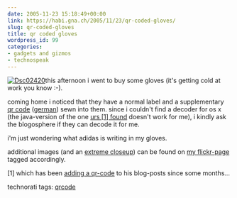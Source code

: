 ```yaml
---
date: 2005-11-23 15:18:49+00:00
link: https://habi.gna.ch/2005/11/23/qr-coded-gloves/
slug: qr-coded-gloves
title: qr coded gloves
wordpress_id: 99
categories:
- gadgets and gizmos
- technospeak
---
```



[![Dsc02420](https://habi.gna.ch/blog/images/DSC02420-tm.jpg)](https://habi.gna.ch/blog/images/DSC02420.jpg)this afternoon i went to buy some gloves (it's getting cold at work you know :-).



coming home i noticed that they have a normal label and a supplementary [qr code](https://en.wikipedia.org/wiki/QR_Code) ([german](http://circle.ch/blog/p1773.html)) sewn into them. since i couldn't find a decoder for os x (the java-version of the one [urs [1] found](http://circle.ch/blog/p1774.html) doesn't work for me), i kindly ask the blogosphere if they can decode it for me.
  
i'm just wondering what adidas is writing in my gloves.



additional images (and an [extreme closeup](https://www.flickr.com/photos/habi/66206907/)) can be found on [my flickr-page](https://flickr.com/photos/habi/tags/qrcode/) tagged accordingly.



[1] which has been [adding a qr-code](http://circle.ch/blog/p1773.html) to his blog-posts since some months...





technorati tags: [qrcode](http://www.technorati.com/tag/qrcode)
